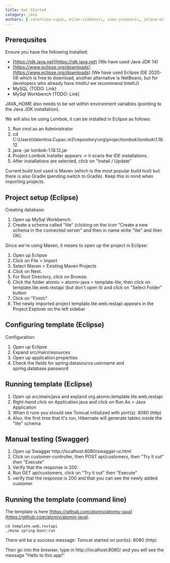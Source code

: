 ```yaml
---
title: Get Started
category: java
authors: [ valentina-cupac, milan-vidakovic, ivan-jovanovic, jelena-mitrovic ]
---
```


## Prerequsites

Ensure you have the following installed:

* [https://jdk.java.net](https://jdk.java.net) (We have used Java JDK 14)
* [https://www.eclipse.org/downloads](https://www.eclipse.org/downloads) (We have used Eclipse IDE 2020-06 which is free to download, another alternative is NetBeans, but for developers who already have IntelliJ we recommend IntelliJ)
* MySQL (TODO: Link)
* MySql Workbench (TODO: Link)

JAVA_HOME also needs to be set within environment variables (pointing to the Java JDK installation).

We will also be using Lombok, it can be installed in Eclipse as follows:
1. Run cmd as an Administrator
2. cd C:\Users\Valentina.Cupac.m2\repository\org\projectlombok\lombok\1.18.12
3. java -jar lombok-1.18.12.jar
4. Project Lombok Installer appears -> it scans the IDE installations.
5. After installations are selected, click on "Install / Update"

Current build tool used is Maven (which is the most popular build tool) but there is also Gradle (pending switch to Gradle). Keep this in mind when importing projects.

## Project setup (Eclipse)

Creating database:
1. Open up MySql Workbench.
2. Create a schema called "lite" (clicking on the Icon "Create a new schema in the connected server" and then in name write "lite" and then OK).


Since we're using Maven, it means to open up the project in Eclipse:
1. Open up Eclipse
2. Click on File > Import
3. Select Maven > Existing Maven Projects
4. Click on Next.
5. For Root Directory, click on Browse.
6. Click the folder atomiv > atomiv-java > template-lite, then click on template.lite.web.restapi (but don't open it) and click on "Select Folder" button
7. Click on "Finish"
8. The newly imported project template.lite.web.restapi appears in the Project Explorer on the left sidebar


## Configuring template (Eclipse)

Configuration:
1. Open up Eclipse
2. Expand src/main/resources
3. Open up application.properties
4. Check the fields for spring.datasource.username and spring.database.password

## Running template (Eclipse)

1. Open up src/main/java and expland org.atomiv.template.lite.web.restapi
2. Right-hand click on Application.java and click on Run As > Java Application
3. When it runs you should see Tomcat initialized with port(s): 8080 (http)
4. Also, the first time that it's run, Hibernate will generate tables inside the "lite" schema

## Manual testing (Swagger)

1. Open up Swagger http://localhost:8080/swagger-ui.html
2. Click on customer-controller, then POST api/customers, then "Try it out" then "Execute"
3. Verify that the response is 200.
4. Run GET api/customers, click on "Try it out" then "Execute"
5. verify that the response is 200 and that you can see the newly added customer

## Running the template (command line)

The template is here [https://github.com/atomiv/atomiv-java](https://github.com/atomiv/atomiv-java).

```text
cd template.web.restapi
./mvnw spring-boot:run
```

There will be a success message: Tomcat started on port(s): 8080 (http)

Then go into the browser, type in http://localhost:8080/ and you will see the message "Hello to this app!"

